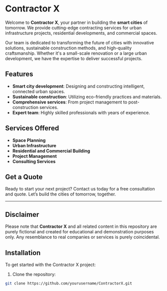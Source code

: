 # Contractor X

Welcome to **Contractor X**, your partner in building the **smart cities** of tomorrow. We provide cutting-edge contracting services for urban infrastructure projects, residential developments, and commercial spaces.

Our team is dedicated to transforming the future of cities with innovative solutions, sustainable construction methods, and high-quality craftsmanship. Whether it's a small-scale renovation or a large urban development, we have the expertise to deliver successful projects.

## Features

- **Smart city development**: Designing and constructing intelligent, connected urban spaces.
- **Sustainable construction**: Utilizing eco-friendly practices and materials.
- **Comprehensive services**: From project management to post-construction services.
- **Expert team**: Highly skilled professionals with years of experience.

## Services Offered

- **Space Planning**
- **Urban Infrastructure**
- **Residential and Commercial Building**
- **Project Management**
- **Consulting Services**

## Get a Quote

Ready to start your next project? Contact us today for a free consultation and quote. Let’s build the cities of tomorrow, together.

---

## Disclaimer

Please note that **Contractor X** and all related content in this repository are purely fictional and created for educational and demonstration purposes only. Any resemblance to real companies or services is purely coincidental.

## Installation

To get started with the Contractor X project:

1. Clone the repository:

```bash
git clone https://github.com/yourusername/ContractorX.git
